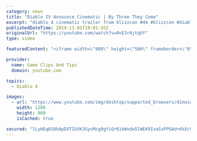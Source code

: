 ```yaml
---
category: news
title: "Diablo IV Announce Cinematic | By Three They Come"
excerpt: "diablo 4 cinematic trailer from blizzcon #d4 #blizzcon #diablo."
publishedDateTime: 2019-11-01T19:01:45Z
originalUrl: "https://youtube.com/watch?v=0vE3rAjtqUY"
type: video

featuredContent: "<iframe width=\"800\" height=\"500\" frameborder=\"0\" src=\"https://www.youtube.com/embed/0vE3rAjtqUY\" allow=\"accelerometer; autoplay; encrypted-media; gyroscope; picture-in-picture\" allowfullscreen></iframe>"

provider:
  name: Game Clips And Tips
  domain: youtube.com

topics:
  - Diablo 4

images:
  - url: "https://www.youtube.com/img/desktop/supported_browsers/dinosaur.png"
    width: 1200
    height: 800
    isCached: true

secured: "lLyHEq01OhApDXTIUVK3GyvMcg0gYiQrKikWxdw5lWEK9IxaSxPPGAd+KkXc9QCTrR6+OgiYjdNDcn+nbpe2xhOOwBmUZS/G84iCMMe7sSxFMXAuRnOGJ3kqL0KPc+YW+4Pse/ZjrdVsHivkHdv6VV4J0xZPRbQTHuhoSAFXl3TE1WRAuPN4PWBs6Fpl9rL10AiH+Cfd5jTVR9eJkvGucdzy8Dj746Rlqt7sBu7F+fpI2eabCkEoTH8H0jqC849DEnbhsQzNHoOK2I1JBkPgvcKTo1hPJ+erMx7b3cSig/l3id/SxPjANNBgoSQL/NtgupZrdfmN1TNJqBZ3eHmNSi4jS9qHmrN7Q3a4jI+EsqdkVrZGmGVdEt/6HRCtz5kPnQYG71KrKtIYJXpL/H1fcQ==;Rkz8y8RCIUb84pT7H/35Uw=="
---
```


